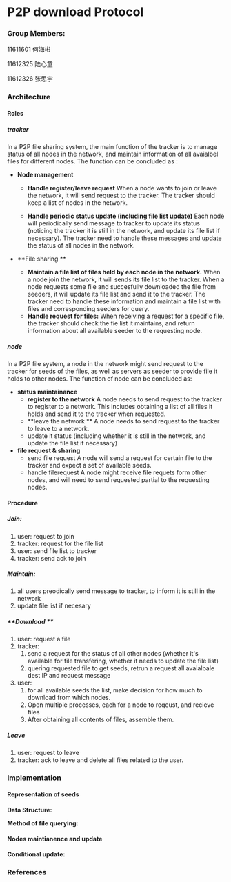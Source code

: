 # P2P download Protocol

### Group Members:

11611601 何海彬

11612325 陆心童 

11612326 张思宇



### Architecture

#### Roles

##### **tracker**

In a P2P file sharing system, the main function of the tracker is to manage status of all nodes in the network, and maintain information of all avaialbel files for different nodes. The function can be concluded as :

* **Node management**

  * **Handle register/leave request** 
    When a node wants to join or leave the network, it will send request to the tracker. The tracker should keep a list of nodes in the network. 

  * **Handle periodic status update (including file list update)**
    Each node will periodically send message to tracker to update its status (noticing the tracker it is still in the network, and update its file list if necessary). The tracker need to handle these messages and update the status of all nodes in the network. 

* **File sharing **

  * **Maintain a file list of files held by each node in the network.**
    When a node join the network, it will sends its file list to the tracker. When a node requests some file and succesfully downloaded the file from seeders, it will update its file list and send it to the tracker. The tracker need to handle these information and maintain a file list with files and corresponding seeders for query. 
  * **Handle request for files:**
    When receiving a request for a specific file, the tracker should check the fie list it maintains, and return information about all available seeder to the requesting node. 

##### **node**

In a P2P file system, a node in the network might send request to the tracker for seeds of the files, as well as servers as seeder to provide file it holds to other nodes. The function of node can be concluded as:

* **status maintainance**
  * **register to the network**
    A node needs to send request to the tracker to register to a network. This includes obtaining a list of all files it holds and send it to the tracker when requested. 
  * **leave the network **
    A node needs to send request to the tracker to leave to a network. 
  * update it status (including whether it is still in the network, and update the file list if necessary)
* **file request & sharing**
  * send file request 
    A node will send a request for certain file to the tracker and expect a set of available seeds.
  * handle filerequest 
    A node might receive file requets form other nodes, and will need to send requested partial to the requesting nodes. 



#### Procedure 

##### **Join:**

1. user: request to join 
2. tracker: request for the file list
3. user: send file list to tracker
4. tracker: send ack to join 



##### **Maintain:**

1. all users preodically send message to tracker, to inform it is still in the network
2. update file list if necesary



##### **Download **

1. user: request a file 
2. tracker:  
   1. send a request for the status of all other nodes (whether it's available for file transfering, whether it needs to update the file list)
   2. quering requested file to get seeds, retrun a request all avaialbale dest IP and request message 
3. user: 
   1. for all available seeds the list, make decision for how much to download from which nodes. 
   2. Open multiple processes, each for a node to reqeust, and recieve files
   3. After obtaining all contents of files, assemble them. 



##### **Leave**

1. user: request to leave
2. tracker: ack to leave and delete all files related to the user. 



### Implementation

#### Representation of seeds

**Data Structure:**

**Method of file querying:**



#### Nodes maintianence and update 

**Conditional update:**



### References





